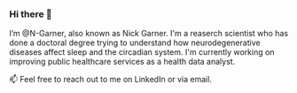 ### Hi there 👋

I’m @N-Garner, also known as Nick Garner. I'm a reaserch scientist who has done a doctoral degree trying to understand how neurodegenerative diseases affect sleep and the circadian system. I'm currently working on improving public healthcare services as a health data analyst.

📫 Feel free to reach out to me on LinkedIn or via email. 

<!--
**N-Garner/N-Garner** is a ✨ _special_ ✨ repository because its `README.md` (this file) appears on your GitHub profile.

Here are some ideas to get you started:

- 🔭 I’m currently working on ...
- 🌱 I’m currently learning ...
- 👯 I’m looking to collaborate on ...
- 🤔 I’m looking for help with ...
- 💬 Ask me about ...
- 📫 How to reach me: ...
- 😄 Pronouns: ...
- ⚡ Fun fact: ...

🔭 I’m currently working on unlocking insights into the circadian system through prevously unanalysed data. 

-->

